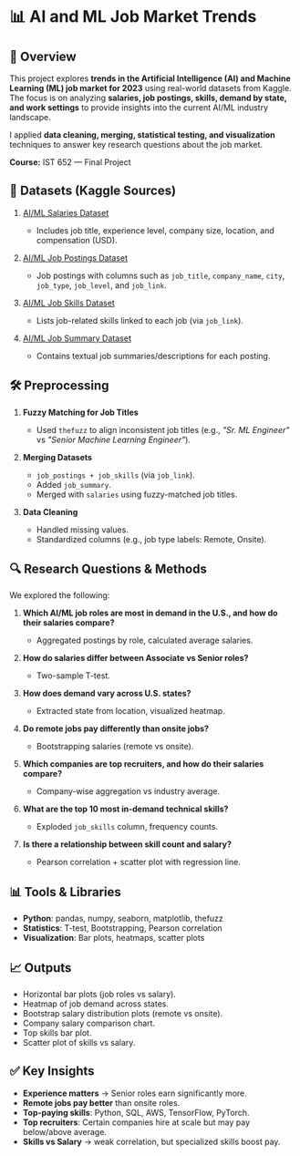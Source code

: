 # 📊 AI and ML Job Market Trends

## 📌 Overview
This project explores **trends in the Artificial Intelligence (AI) and Machine Learning (ML) job market for 2023** using real-world datasets from Kaggle.  
The focus is on analyzing **salaries, job postings, skills, demand by state, and work settings** to provide insights into the current AI/ML industry landscape.

I applied **data cleaning, merging, statistical testing, and visualization** techniques to answer key research questions about the job market.


**Course:** IST 652 — Final Project  

## 📂 Datasets (Kaggle Sources)
1. [AI/ML Salaries Dataset](https://www.kaggle.com/datasets/arnabchaki/data-science-salaries-2023)  
   - Includes job title, experience level, company size, location, and compensation (USD).  

2. [AI/ML Job Postings Dataset](https://www.kaggle.com/datasets/ruchi798/data-science-job-postings-from-glassdoor)  
   - Job postings with columns such as `job_title`, `company_name`, `city`, `job_type`, `job_level`, and `job_link`.  

3. [AI/ML Job Skills Dataset](https://www.kaggle.com/datasets/PromptCloudHQ/data-scientist-job-descriptions)  
   - Lists job-related skills linked to each job (via `job_link`).  

4. [AI/ML Job Summary Dataset](https://www.kaggle.com/datasets/PromptCloudHQ/data-scientist-job-descriptions)  
   - Contains textual job summaries/descriptions for each posting.  

## 🛠️ Preprocessing
1. **Fuzzy Matching for Job Titles**  
   - Used `thefuzz` to align inconsistent job titles (e.g., *"Sr. ML Engineer"* vs *"Senior Machine Learning Engineer"*).  

2. **Merging Datasets**  
   - `job_postings + job_skills` (via `job_link`).  
   - Added `job_summary`.  
   - Merged with `salaries` using fuzzy-matched job titles.  

3. **Data Cleaning**  
   - Handled missing values.  
   - Standardized columns (e.g., job type labels: Remote, Onsite).  


## 🔍 Research Questions & Methods
We explored the following:

1. **Which AI/ML job roles are most in demand in the U.S., and how do their salaries compare?**  
   - Aggregated postings by role, calculated average salaries.  

2. **How do salaries differ between Associate vs Senior roles?**  
   - Two-sample T-test.  

3. **How does demand vary across U.S. states?**  
   - Extracted state from location, visualized heatmap.  

4. **Do remote jobs pay differently than onsite jobs?**  
   - Bootstrapping salaries (remote vs onsite).  

5. **Which companies are top recruiters, and how do their salaries compare?**  
   - Company-wise aggregation vs industry average.  

6. **What are the top 10 most in-demand technical skills?**  
   - Exploded `job_skills` column, frequency counts.  

7. **Is there a relationship between skill count and salary?**  
   - Pearson correlation + scatter plot with regression line.  


## 📊 Tools & Libraries
- **Python**: pandas, numpy, seaborn, matplotlib, thefuzz  
- **Statistics**: T-test, Bootstrapping, Pearson correlation  
- **Visualization**: Bar plots, heatmaps, scatter plots  


## 📈 Outputs
- Horizontal bar plots (job roles vs salary).  
- Heatmap of job demand across states.  
- Bootstrap salary distribution plots (remote vs onsite).  
- Company salary comparison chart.  
- Top skills bar plot.  
- Scatter plot of skills vs salary.  


## ✅ Key Insights
- **Experience matters** → Senior roles earn significantly more.  
- **Remote jobs pay better** than onsite roles.  
- **Top-paying skills**: Python, SQL, AWS, TensorFlow, PyTorch.  
- **Top recruiters**: Certain companies hire at scale but may pay below/above average.  
- **Skills vs Salary** → weak correlation, but specialized skills boost pay.  

